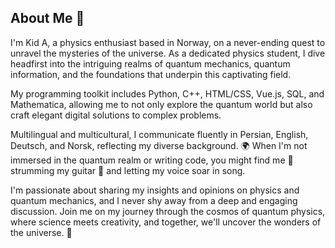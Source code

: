 ## About Me 🚀

I'm Kid A, a physics enthusiast based in Norway, on a never-ending quest to unravel the mysteries of the universe. As a dedicated physics student, I dive headfirst into the intriguing realms of quantum mechanics, quantum information, and the foundations that underpin this captivating field.

My programming toolkit includes Python, C++, HTML/CSS, Vue.js, SQL, and Mathematica, allowing me to not only explore the quantum world but also craft elegant digital solutions to complex problems.

Multilingual and multicultural, I communicate fluently in Persian, English, Deutsch, and Norsk, reflecting my diverse background. 🌍 When I'm not immersed in the quantum realm or writing code, you might find me 🎸 strumming my guitar 🎵 and letting my voice soar in song.

I'm passionate about sharing my insights and opinions on physics and quantum mechanics, and I never shy away from a deep and engaging discussion. Join me on my journey through the cosmos of quantum physics, where science meets creativity, and together, we'll uncover the wonders of the universe. 🌌
